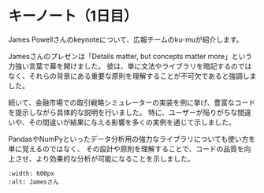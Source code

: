 # キーノート（1日目）
James Powellさんのkeynoteについて、広報チームのku-muが紹介します。

Jamesさんのプレゼンは「Details matter, but concepts matter more」という力強い言葉で幕を開けました。
彼は、単に文法やライブラリを暗記するのではなく、それらの背景にある重要な原則を理解することが不可欠であると強調しました。

続いて、金融市場での取引戦略シミュレーターの実装を例に挙げ、豊富なコードを提示しながら具体的な説明を行いました。
特に、ユーザーが陥りがちな間違いや、その間違いが結果に与える影響を多くの実例を通じて示しました。

PandasやNumPyといったデータ分析用の強力なライブラリについても使い方を単に覚えるのではなく、
その設計や原則を理解することで、コードの品質を向上させ、より効果的な分析が可能になることを示しました。


```{figure} ./photo.jpg
:width: 600px
:alt: Jamesさん
```